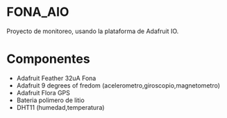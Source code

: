 # FONA_AIO
Proyecto de monitoreo, usando la plataforma de Adafruit IO.

# Componentes
 - Adafruit Feather 32uA Fona
 - Adafruit 9 degrees of fredom (acelerometro,giroscopio,magnetometro)
 - Adafruit Flora GPS
 - Bateria polimero de litio
 - DHT11 (humedad,temperatura)
